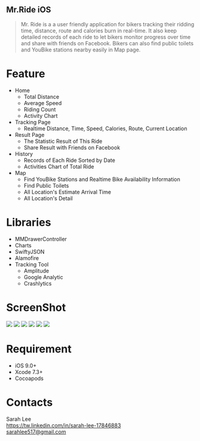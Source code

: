## Mr.Ride iOS
> Mr. Ride is a a user friendly application for bikers tracking their ridding time, distance, route and calories burn in real-time. It also keep detailed records of each ride to let bikers monitor progress over time and share with friends on Facebook. Bikers can also find public toilets and YouBike stations nearby easily in Map page.

# Feature
  * Home
    * Total Distance
    * Average Speed
    * Riding Count
    * Activity Chart
  * Tracking Page
    * Realtime Distance, Time, Speed, Calories, Route, Current Location
  * Result Page
     * The Statistic Result of This Ride
     * Share Result with Friends on Facebook
  * History
    * Records of Each Ride Sorted by Date
    * Activities Chart of Total Ride
  * Map
    * Find YouBike Stations and Realtime Bike Availability Information
    * Find Public Toilets
    * All Location's Estimate Arrival Time
    * All Location's Detail

# Libraries
  * MMDrawerController
  * Charts
  * SwiftyJSON
  * Alamofire
  * Tracking Tool
    * Amplitude
    * Google Analytic
    * Crashlytics

# ScreenShot
![](http://i.imgur.com/urYegq7.png)
![](http://i.imgur.com/Bt7r4Ch.png)
![](http://i.imgur.com/fdDnF9O.png)
![](http://i.imgur.com/BK1b4bf.png)
![](http://i.imgur.com/u1Ylhuy.png)
![](http://i.imgur.com/ZSTStBx.png)

# Requirement
  * iOS 9.0+
  * Xcode 7.3+
  * Cocoapods

# Contacts
Sarah Lee
<br>https://tw.linkedin.com/in/sarah-lee-17846883
<br>sarahlee517@gmail.com

